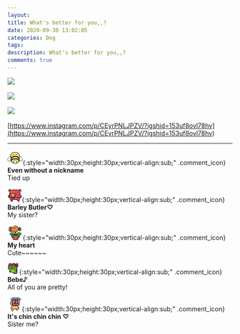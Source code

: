 ```yaml
---
layout: 
title: What's better for you,,?
date: 2020-09-30 13:02:05
categories: Dog
tags: 
description: What's better for you,,?
comments: true
---
```


![](https://blog.kakaocdn.net/dn/0hrip/btqJWsd9Ta0/AgqvjPCqHUj661I201sWGk/img.jpg)

![](https://blog.kakaocdn.net/dn/bxeKTE/btqJWrGiUav/IaQscI0OC2rnLNKycN8QqK/img.jpg)

![](https://blog.kakaocdn.net/dn/dw4dp0/btqJSa7nIHY/Mzbd4aI4iZWbcC3p1B1wj0/img.jpg)

[https://www.instagram.com/p/CEyrPNLJPZV/?igshid=153uf8ovl78hv](<https://www.instagram.com/p/CEyrPNLJPZV/?igshid=153uf8ovl78hv>)

* * *

![comment](/assets/character/bee.png){:style="width:30px;height:30px;vertical-align:sub;" .comment_icon} **Even without a nickname**  
Tied up   
  
![comment](/assets/character/pig.png){:style="width:30px;height:30px;vertical-align:sub;" .comment_icon} **Barley Butler♡**  
My sister?   
  
![comment](/assets/character/plant.png){:style="width:30px;height:30px;vertical-align:sub;" .comment_icon} **My heart**  
Cute~~~~~~   
  
![comment](/assets/character/frog.png){:style="width:30px;height:30px;vertical-align:sub;" .comment_icon} **Bebe♪**  
All of you are pretty!   
  
![comment](/assets/character/mask.png){:style="width:30px;height:30px;vertical-align:sub;" .comment_icon} **It's chin chin chin ♡**  
Sister me?   
  

